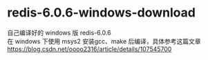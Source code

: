 # redis-6.0.6-windows-download
自己编译好的 windows 版 redis-6.0.6   
在 windows 下使用 msys2 安装gcc、make 后编译，具体参考这篇文章
https://blog.csdn.net/oooo2316/article/details/107545700

